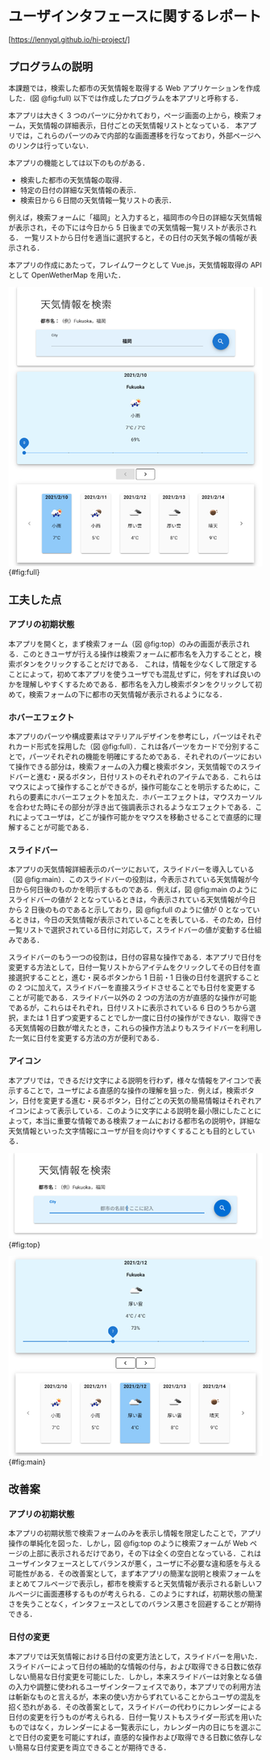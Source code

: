 # ユーザインタフェースに関するレポート

[https://lennyql.github.io/hi-project/]

## プログラムの説明

本課題では，検索した都市の天気情報を取得する Web アプリケーションを作成した．(図 @fig:full)
以下では作成したプログラムを本アプリと呼称する．

本アプリは大きく 3 つのパーツに分かれており，ページ画面の上から，検索フォーム，天気情報の詳細表示，日付ごとの天気情報リストとなっている．
本アプリでは，これらのパーツのみで内部的な画面遷移を行なっており，外部ページへのリンクは行っていない．

本アプリの機能としては以下のものがある．

-   検索した都市の天気情報の取得．
-   特定の日付の詳細な天気情報の表示．
-   検索日から６日間の天気情報一覧リストの表示．

例えば，検索フォームに「福岡」と入力すると，福岡市の今日の詳細な天気情報が表示され，その下には今日から 5 日後までの天気情報一覧リストが表示される．
一覧リストから日付を適当に選択すると，その日付の天気予報の情報が表示される．

本アプリの作成にあたって，フレイムワークとして Vue.js，天気情報取得の API として OpenWetherMap を用いた．

![Webページの全体像](report/full1.png 'full'){#fig:full}

## 工夫した点

### アプリの初期状態

本アプリを開くと，まず検索フォーム（図 @fig:top）のみの画面が表示される．このときユーザが行える操作は検索フォームに都市名を入力することと，検索ボタンをクリックすることだけである．
これは，情報を少なくして限定することによって，初めて本アプリを使うユーザでも混乱せずに，何をすれば良いのかを理解しやすくするためである．都市名を入力し検索ボタンをクリックして初めて，検索フォームの下に都市の天気情報が表示されるようになる．

### ホバーエフェクト

本アプリのパーツや構成要素はマテリアルデザインを参考にし，パーツはそれぞれカード形式を採用した（図 @fig:full）．これは各パーツをカードで分別することで，パーツそれぞれの機能を明確にするためである．それぞれのパーツにおいて操作できる部分は，検索フォームの入力欄と検索ボタン，天気情報でのスライドバーと進む・戻るボタン，日付リストのそれぞれのアイテムである．これらはマウスによって操作することができるが，操作可能なことを明示するために，これらの要素にホバーエフェクトを加えた．ホバーエフェクトは，マウスカーソルを合わせた時にその部分が浮き出て強調表示されるようなエフェクトである．これによってユーザは，どこが操作可能かをマウスを移動させることで直感的に理解することが可能である．

### スライドバー

本アプリの天気情報詳細表示のパーツにおいて，スライドバーを導入している（図 @fig:main）．このスライドバーの役割は，今表示されている天気情報が今日から何日後のものかを明示するものである．例えば，図 @fig:main のようにスライドバーの値が 2 となっているときは，今表示されている天気情報が今日から 2 日後のものであると示しており，図 @fig:full のように値が 0 となっているときは，今日の天気情報が表示されていることを表している．そのため，日付一覧リストで選択されている日付に対応して，スライドバーの値が変動する仕組みである．

スライドバーのもう一つの役割は，日付の容易な操作である．本アプリで日付を変更する方法として，日付一覧リストからアイテムをクリックしてその日付を直接選択することと，進む・戻るボタンから 1 日前・1 日後の日付を選択することの 2 つに加えて，スライドバーを直接スライドさせることでも日付を変更することが可能である．スライドバー以外の 2 つの方法の方が直感的な操作が可能であるが，これらはそれぞれ，日付リストに表示されている 6 日のうちから選択，または 1 日ずつ変更することでしか一度に日付の操作ができない．取得できる天気情報の日数が増えたとき，これらの操作方法よりもスライドバーを利用した一気に日付を変更する方法の方が便利である．

### アイコン

本アプリでは，できるだけ文字による説明を行わず，様々な情報をアイコンで表示することで，ユーザによる直感的な操作の理解を狙った．例えば，検索ボタン，日付を変更する進む・戻るボタン，日付ごとの天気の簡易情報はそれぞれアイコンによって表示している．このように文字による説明を最小限にしたことによって，本当に重要な情報である検索フォームにおける都市名の説明や，詳細な天気情報といった文字情報にユーザが目を向けやすくすることも目的としている．

![天気情報の検索フォーム](report/top1.png 'top'){#fig:top}

![日付リストとスライドバー](report/main2.png 'main'){#fig:main}

## 改善案

### アプリの初期状態

本アプリの初期状態で検索フォームのみを表示し情報を限定したことで，アプリ操作の単純化を図った．しかし，図 @fig:top のように検索フォームが Web ページの上部に表示されるだけであり，その下は全くの空白となっている．これはユーザインタフェースとしてバランスが悪く，ユーザに不必要な違和感を与える可能性がある．その改善案として，まず本アプリの簡潔な説明と検索フォームをまとめてフルページで表示し，都市を検索すると天気情報が表示される新しいフルページに画面遷移するものが考えられる．このようにすれば，初期状態の簡潔さを失うことなく，インタフェースとしてのバランス悪さを回避することが期待できる．

### 日付の変更

本アプリでは天気情報における日付の変更方法として，スライドバーを用いた．スライドバーによって日付の補助的な情報の付与，および取得できる日数に依存しない簡易な日付変更を可能にした．しかし，本来スライドバーは対象となる値の入力や調整に使われるユーザインターフェイスであり，本アプリでの利用方法は斬新なものと言えるが，本来の使い方からずれていることからユーザの混乱を招く恐れがある．その改善案として，スライドバーの代わりにカレンダーによる日付の変更を行うものが考えられる．日付一覧リストもスライダー形式を用いたものではなく，カレンダーによる一覧表示にし，カレンダー内の日にちを選ぶことで日付の変更を可能にすれば，直感的な操作および取得できる日数に依存しない簡易な日付変更を両立できることが期待できる．
